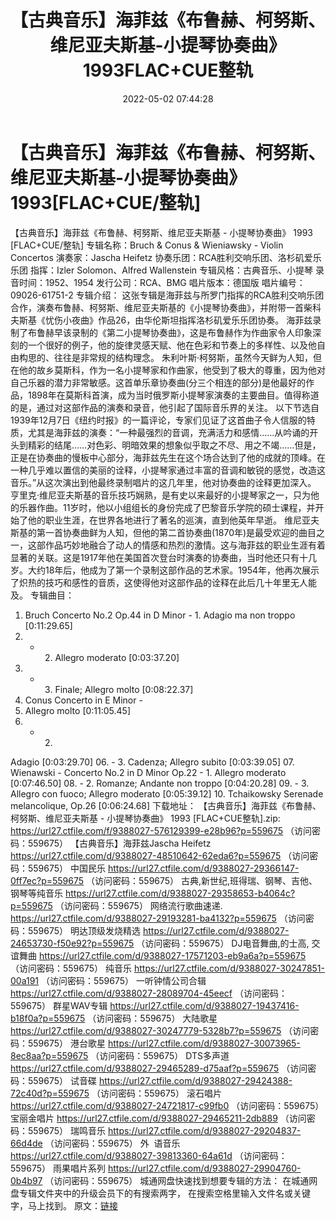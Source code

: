 ﻿---
title: 【古典音乐】海菲兹《布鲁赫、柯努斯、维尼亚夫斯基-小提琴协奏曲》1993FLAC+CUE整轨
date: 2022-05-02 07:44:28
categories: 古典音乐、新世纪、纯音雅乐
tags: 纯音乐
---
# 【古典音乐】海菲兹《布鲁赫、柯努斯、维尼亚夫斯基-小提琴协奏曲》1993[FLAC+CUE/整轨]

【古典音乐】海菲兹《布鲁赫、柯努斯、维尼亚夫斯基 -
小提琴协奏曲》 1993 [FLAC+CUE/整轨]
专辑名称：Bruch & Conus &
Wieniawsky - Violin Concertos
演奏家：Jascha Heifetz
协奏乐团：RCA胜利交响乐团、洛杉矶爱乐乐团
指挥：Izler Solomon、Alfred
Wallenstein
专辑风格：古典音乐、小提琴
录音时间：1952、1954
发行公司：RCA、BMG
唱片版本：德国版
唱片编号：09026-61751-2
专辑介绍：
这张专辑是海菲兹与所罗门指挥的RCA胜利交响乐团合作，演奏布鲁赫、柯努斯、维尼亚夫斯基的《小提琴协奏曲》，并附带一首柴科夫斯基《忧伤小夜曲》作品26，由华伦斯坦指挥洛杉矶爱乐乐团协奏。
海菲兹录制了布鲁赫早该录制的《第二小提琴协奏曲》，这是布鲁赫作为作曲家令人印象深刻的一个很好的例子，他的旋律灵感天赋、他在色彩和节奏上的多样性、以及他自由构思的、往往是非常规的结构理念。
朱利叶斯·柯努斯，虽然今天鲜为人知，但在他的故乡莫斯科，作为一名小提琴家和作曲家，他受到了极大的尊重，因为他对自己乐器的潜力非常敏感。这首单乐章协奏曲(分三个相连的部分)是他最好的作品，1898年在莫斯科首演，成为当时俄罗斯小提琴家演奏的主要曲目。值得称道的是，通过对这部作品的演奏和录音，他引起了国际音乐界的关注。
以下节选自1939年12月7日《纽约时报》的一篇评论，专家们见证了这首曲子令人信服的特质，尤其是海菲兹的演奏：“一种最强烈的音调，充满活力和感情……从吟诵的开头到精彩的结尾……对色彩、明暗效果的想象似乎取之不尽、用之不竭……但是，正是在协奏曲的慢板中心部分，海菲兹先生在这个场合达到了他的成就的顶峰。在一种几乎难以置信的美丽的诠释，小提琴家通过丰富的音调和敏锐的感觉，改造这音乐。”从这次演出到他最终录制唱片的这几年里，他对协奏曲的诠释更加深入。
亨里克·维尼亚夫斯基的音乐技巧娴熟，是有史以来最好的小提琴家之一，只为他的乐器作曲。11岁时，他以小组组长的身份完成了巴黎音乐学院的硕士课程，并开始了他的职业生涯，在世界各地进行了著名的巡演，直到他英年早逝。
维尼亚夫斯基的第一首协奏曲鲜为人知，但他的第二首协奏曲(1870年)是最受欢迎的曲目之一，这部作品巧妙地融合了动人的情感和热烈的激情。这与海菲兹的职业生涯有着显著的关联。这是1917年他在美国首次登台时演奏的协奏曲，当时他还只有十几岁。大约18年后，他成为了第一个录制这部作品的艺术家。1954年，他再次展示了炽热的技巧和感性的音质，这使得他对这部作品的诠释在此后几十年里无人能及。
专辑曲目：
01. Bruch Concerto No.2 Op.44
in D Minor - 1. Adagio ma non troppo
[0:11:29.65]
02. - 2. Allegro
moderato
[0:03:37.20]
03. - 3. Finale; Allegro
molto
[0:08:22.37]
04. Conus Concerto in E Minor -
1. Allegro molto
[0:11:05.45]
05. - 2.
Adagio
[0:03:29.70]
06. - 3. Cadenza; Allegro
subito
[0:03:39.05]
07. Wienawski - Concerto No.2
in D Minor Op.22 - 1. Allegro moderato
[0:07:46.50]
08. - 2. Romanze; Andante non
troppo
[0:04:20.28]
09. - 3. Allegro con fuoco;
Allegro moderato
[0:05:39.12]
10. Tchaikowsky Serenade
melancolique, Op.26
[0:06:24.68]
下载地址：
【古典音乐】海菲兹《布鲁赫、柯努斯、维尼亚夫斯基 - 小提琴协奏曲》 1993
[FLAC+CUE整轨].zip: https://url27.ctfile.com/f/9388027-576129399-e28b96?p=559675
（访问密码：559675）
【古典音乐】海菲兹Jascha
Heifetz
https://url27.ctfile.com/d/9388027-48510642-62eda6?p=559675
（访问密码：559675）
中国民乐
https://url27.ctfile.com/d/9388027-29366147-0ff7ec?p=559675
（访问密码：559675）
古典,新世纪,班得瑞、钢琴、吉他、钢琴等纯音乐
https://url27.ctfile.com/d/9388027-29358653-b4064c?p=559675
（访问密码：559675）
网络流行歌曲速递.
https://url27.ctfile.com/d/9388027-29193281-ba4132?p=559675
（访问密码：559675）
明达顶级发烧精选
https://url27.ctfile.com/d/9388027-24653730-f50e92?p=559675
（访问密码：559675）
DJ电音舞曲,的士高, 交谊舞曲
https://url27.ctfile.com/d/9388027-17571203-eb9a6a?p=559675
（访问密码：559675）
纯音乐
https://url27.ctfile.com/d/9388027-30247851-00a191
（访问密码：559675）
一听钟情公司合辑
https://url27.ctfile.com/d/9388027-28089704-45eecf
（访问密码：559675）
群星WAV专辑
https://url27.ctfile.com/d/9388027-19437416-b18f0a?p=559675
（访问密码：559675）
大陆歌星
https://url27.ctfile.com/d/9388027-30247779-5328b7?p=559675
（访问密码：559675）
港台歌星
https://url27.ctfile.com/d/9388027-30073965-8ec8aa?p=559675
（访问密码：559675）
DTS多声道
https://url27.ctfile.com/d/9388027-29465289-d75aaf?p=559675
（访问密码：559675）
试音碟
https://url27.ctfile.com/d/9388027-29424388-72c40d?p=559675
（访问密码：559675）
滚石唱片
https://url27.ctfile.com/d/9388027-24721817-c99fb0
（访问密码：559675）
宝丽金唱片
https://url27.ctfile.com/d/9388027-29465211-2db889
（访问密码：559675）
瑞鸣音乐
https://url27.ctfile.com/d/9388027-29204837-66d4de
（访问密码：559675）
外  语音乐
https://url27.ctfile.com/d/9388027-39813360-64a61d
（访问密码：559675）
雨果唱片系列
https://url27.ctfile.com/d/9388027-29904760-0b4b97
（访问密码：559675）
城通网盘快速找到想要专辑的方法：
在城通网盘专辑文件夹中的升级会员下的有搜索两字，
在搜索空格里输入文件名或关键字，马上找到。
原文：[链接](https://blog.sina.com.cn/s/blog_1647c7e7601030wzg.html)